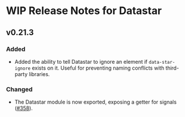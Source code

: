 # WIP Release Notes for Datastar

## v0.21.3

### Added

- Added the ability to tell Datastar to ignore an element if `data-star-ignore` exists on it. Useful for preventing naming conflicts with third-party libraries.

### Changed

- The Datastar module is now exported, exposing a getter for signals ([#358](https://github.com/starfederation/datastar/issues/358)).
